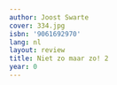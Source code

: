 ```yaml
---
author: Joost Swarte
cover: 334.jpg
isbn: '9061692970'
lang: nl
layout: review
title: Niet zo maar zo! 2
year: 0
---
```


